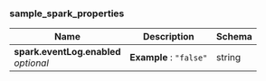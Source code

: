 
<a name="sample_spark_properties"></a>
### sample_spark_properties

|Name|Description|Schema|
|---|---|---|
|**spark.eventLog.enabled**  <br>*optional*|**Example** : `"false"`|string|



